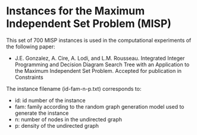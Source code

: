 # Instances for the Maximum Independent Set Problem (MISP)

This set of 700 MISP instances is used in the computational experiments of the following paper:

- J.E. Gonzalez, A. Cire, A. Lodi, and L.M. Rousseau. Integrated Integer Programming and Decision Diagram Search Tree with an Application to the Maximum Independent Set Problem. Accepted for publication in Constraints

The instance filename (id-fam-n-p.txt) corresponds to:
- id: id number of the instance
- fam: family according to the random graph generation model used to generate the instance
- n: number of nodes in the undirected graph
- p: density of the undirected graph
